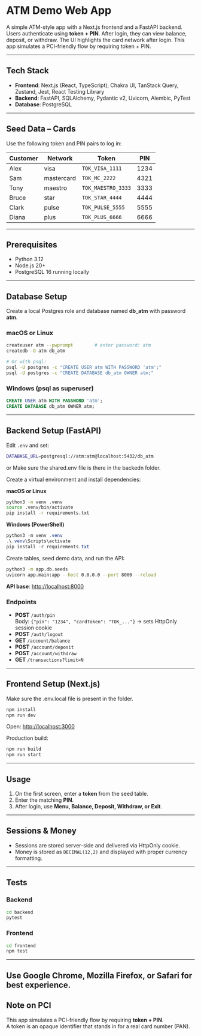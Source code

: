 # ATM Demo Web App

A simple ATM-style app with a Next.js frontend and a FastAPI backend. Users authenticate using **token + PIN**. After login, they can view balance, deposit, or withdraw. The UI highlights the card network after login. This app simulates a PCI-friendly flow by requiring token + PIN.

---

## Tech Stack

- **Frontend**: Next.js (React, TypeScript), Chakra UI, TanStack Query, Zustand, Jest, React Testing Library  
- **Backend**: FastAPI, SQLAlchemy, Pydantic v2, Uvicorn, Alembic, PyTest  
- **Database**: PostgreSQL  

---

## Seed Data – Cards

Use the following token and PIN pairs to log in:

| Customer | Network    | Token              | PIN  |
|----------|------------|--------------------|------|
| Alex     | visa       | `TOK_VISA_1111`    | 1234 |
| Sam      | mastercard | `TOK_MC_2222`      | 4321 |
| Tony     | maestro    | `TOK_MAESTRO_3333` | 3333 |
| Bruce    | star       | `TOK_STAR_4444`    | 4444 |
| Clark    | pulse      | `TOK_PULSE_5555`   | 5555 |
| Diana    | plus       | `TOK_PLUS_6666`    | 6666 |

---

## Prerequisites

- Python 3.12  
- Node.js 20+  
- PostgreSQL 16 running locally  

---

## Database Setup

Create a local Postgres role and database named **db_atm** with password **atm**.

### macOS or Linux
```bash
createuser atm --pwprompt        # enter password: atm
createdb -O atm db_atm

# Or with psql:
psql -U postgres -c "CREATE USER atm WITH PASSWORD 'atm';"
psql -U postgres -c "CREATE DATABASE db_atm OWNER atm;"
```

### Windows (psql as superuser)
```sql
CREATE USER atm WITH PASSWORD 'atm';
CREATE DATABASE db_atm OWNER atm;
```

---

## Backend Setup (FastAPI)

Edit `.env` and set:
```bash
DATABASE_URL=postgresql://atm:atm@localhost:5432/db_atm
```
or Make sure the shared.env file is there in the backedn folder.

Create a virtual environment and install dependencies:

**macOS or Linux**
```bash
python3 -m venv .venv
source .venv/bin/activate
pip install -r requirements.txt
```

**Windows (PowerShell)**
```powershell
python3 -m venv .venv
.\.venv\Scripts\activate
pip install -r requirements.txt
```

Create tables, seed demo data, and run the API:
```bash
python3 -m app.db.seeds
uvicorn app.main:app --host 0.0.0.0 --port 8000 --reload
```

**API base**: [http://localhost:8000](http://localhost:8000)

### Endpoints
- **POST** `/auth/pin`  
  Body: `{"pin": "1234", "cardToken": "TOK_..."}` -> sets HttpOnly session cookie  
- **POST** `/auth/logout`  
- **GET** `/account/balance`  
- **POST** `/account/deposit`  
- **POST** `/account/withdraw`  
- **GET** `/transactions?limit=N`  

---

## Frontend Setup (Next.js)

Make sure the .env.local file is present in the folder.
```bash
npm install
npm run dev
```

Open: [http://localhost:3000](http://localhost:3000)

Production build:
```bash
npm run build
npm run start
```

---

## Usage

1. On the first screen, enter a **token** from the seed table.  
2. Enter the matching **PIN**.  
3. After login, use **Menu, Balance, Deposit, Withdraw, or Exit**.  

---

## Sessions & Money

- Sessions are stored server-side and delivered via HttpOnly cookie.  
- Money is stored as `DECIMAL(12,2)` and displayed with proper currency formatting.  

---

## Tests

### Backend
```bash
cd backend
pytest
```

### Frontend
```bash
cd frontend
npm test
```

---

## Use **Google Chrome**, **Mozilla Firefox**, or **Safari** for best experience.

## Note on PCI

This app simulates a PCI-friendly flow by requiring **token + PIN**.  
A token is an opaque identifier that stands in for a real card number (PAN).
